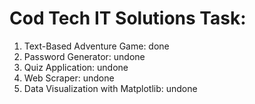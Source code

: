 # Cod Tech IT Solutions Task:
1. Text-Based Adventure Game: done
2. Password Generator: undone
3. Quiz Application: undone
4. Web Scraper: undone
5. Data Visualization with Matplotlib: undone
